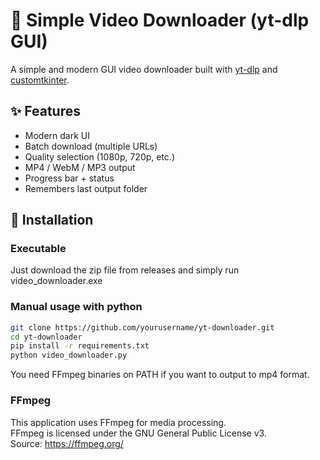 # 🎥 Simple Video Downloader (yt-dlp GUI)

A simple and modern GUI video downloader built with [yt-dlp](https://github.com/yt-dlp/yt-dlp) and [customtkinter](https://github.com/TomSchimansky/CustomTkinter).

## ✨ Features

- Modern dark UI
- Batch download (multiple URLs)
- Quality selection (1080p, 720p, etc.)
- MP4 / WebM / MP3 output
- Progress bar + status
- Remembers last output folder

## 🚀 Installation

### Executable

Just download the zip file from releases and simply run video_downloader.exe

### Manual usage with python

```bash
git clone https://github.com/yourusername/yt-downloader.git
cd yt-downloader
pip install -r requirements.txt
python video_downloader.py
```

You need FFmpeg binaries on PATH if you want to output to mp4 format.

### FFmpeg

This application uses FFmpeg for media processing.  
FFmpeg is licensed under the GNU General Public License v3.  
Source: https://ffmpeg.org/

